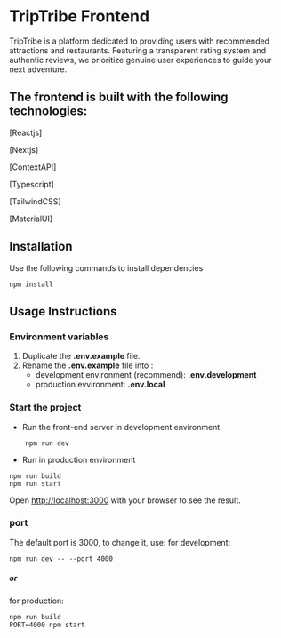 # TripTribe Frontend

TripTribe is a platform dedicated to providing users with recommended attractions and restaurants. Featuring a transparent rating system and authentic reviews, we prioritize genuine user experiences to guide your next adventure.

## The frontend is built with the following technologies:

[Reactjs]

[Nextjs]

[ContextAPI]

[Typescript]

[TailwindCSS]

[MaterialUI]

## Installation

Use the following commands to install dependencies

```
npm install
```

## Usage Instructions

### Environment variables

1. Duplicate the **.env.example** file.
2. Rename the **.env.example** file into :
   - development environment (recommend): **.env.development**
   - production evvironment: **.env.local**

### Start the project

- Run the front-end server in development environment

```
	npm run dev
```

- Run in production environment

```
npm run build
npm run start
```

Open [http://localhost:3000](http://localhost:3000) with your browser to see the result.

### port

The default port is 3000, to change it, use:
for development:

```
npm run dev -- --port 4000
```

##### or

for production:

```
npm run build
PORT=4000 npm start
```
